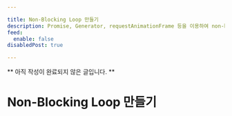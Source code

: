 ```yaml
---

title: Non-Blocking Loop 만들기
description: Promise, Generator, requestAnimationFrame 등을 이용하여 non-blocking loop를 만들 수 있습니다.
feed:
  enable: false
disabledPost: true

---
```


** 아직 작성이 완료되지 않은 글입니다. **

# Non-Blocking Loop 만들기